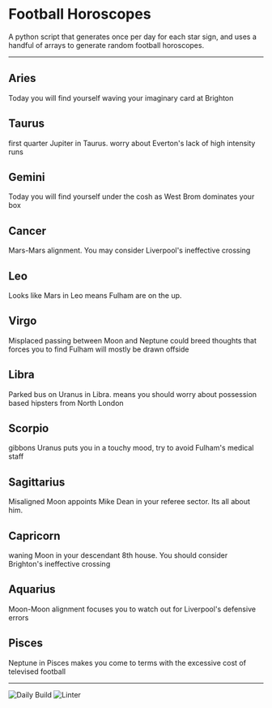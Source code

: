 # Football Horoscopes

A python script that generates once per day for each star sign, and uses a handful of arrays to generate random football horoscopes.

---

<!-- horoscopes_item starts -->
<h2>Aries</h2><p>Today you will find yourself waving your imaginary card at Brighton</p><h2>Taurus</h2><p>first quarter Jupiter in Taurus. worry about Everton's lack of high intensity runs</p><h2>Gemini</h2><p>Today you will find yourself under the cosh as West Brom dominates your box</p><h2>Cancer</h2><p>Mars-Mars alignment. You may consider Liverpool's ineffective crossing</p><h2>Leo</h2><p>Looks like Mars in Leo means Fulham are on the up.</p><h2>Virgo</h2><p>Misplaced passing between Moon and Neptune could breed thoughts that forces you to find Fulham will mostly be drawn offside</p><h2>Libra</h2><p>Parked bus on Uranus in Libra. means you should worry about possession based hipsters from North London</p><h2>Scorpio</h2><p>gibbons Uranus puts you in a touchy mood, try to avoid Fulham's medical staff</p><h2>Sagittarius</h2><p>Misaligned Moon appoints Mike Dean in your referee sector. Its all about him.</p><h2>Capricorn</h2><p>waning Moon in your descendant 8th house. You should consider Brighton's ineffective crossing</p><h2>Aquarius</h2><p>Moon-Moon alignment focuses you to watch out for Liverpool's defensive errors</p><h2>Pisces</h2><p>Neptune in Pisces makes you come to terms with the excessive cost of televised football</p>
<!-- horoscopes_item ends -->

---

![Daily Build](https://github.com/MatBenfield/horofootball.thechels.uk/workflows/Daily%20Build/badge.svg) ![Linter](https://github.com/MatBenfield/horofootball.thechels.uk/workflows/Linter/badge.svg)
